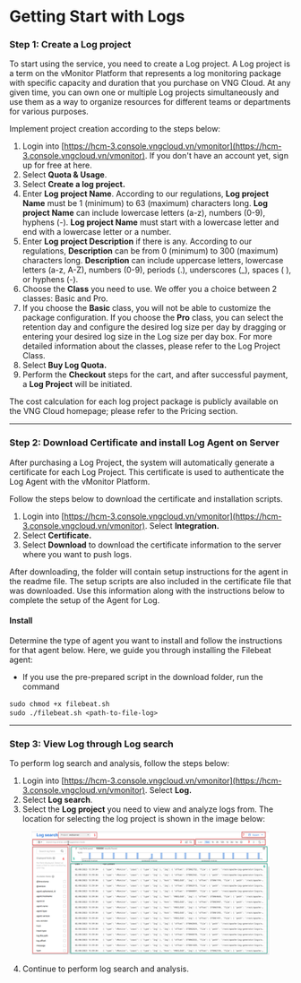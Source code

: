 # Getting Start with Logs

### Step 1: Create a Log project <a href="#batdauvoilogs-buoc1-khoitaologproject" id="batdauvoilogs-buoc1-khoitaologproject"></a>

To start using the service, you need to create a Log project. A Log project is a term on the vMonitor Platform that represents a log monitoring package with specific capacity and duration that you purchase on VNG Cloud. At any given time, you can own one or multiple Log projects simultaneously and use them as a way to organize resources for different teams or departments for various purposes.

Implement project creation according to the steps below:

1. Login into [https://hcm-3.console.vngcloud.vn/vmonitor](https://hcm-3.console.vngcloud.vn/vmonitor). If you don't have an account yet, sign up for free at here.
2. Select **Quota & Usage**.
3. Select **Create a log project.**
4. Enter **Log project Name**. According to our regulations, **Log project Name** must be 1 (minimum) to 63 (maximum) characters long. **Log project Name** can include lowercase letters (a-z), numbers (0-9), hyphens (-). **Log project Name** must start with a lowercase letter and end with a lowercase letter or a number.
5. Enter **Log project Description** if there is any. According to our regulations, **Description** can be from 0 (minimum) to 300 (maximum) characters long. **Description** can include uppercase letters, lowercase letters (a-z, A-Z), numbers (0-9), periods (.), underscores (\_), spaces ( ), or hyphens (-).
6. Choose the **Class** you need to use. We offer you a choice between 2 classes: Basic and Pro.
7. If you choose the **Basic** class, you will not be able to customize the package configuration. If you choose the **Pro** class, you can select the retention day and configure the desired log size per day by dragging or entering your desired log size in the Log size per day box. For more detailed information about the classes, please refer to the Log Project Class.
8. Select **Buy Log Quota.**
9. Perform the **Checkout** steps for the cart, and after successful payment, a **Log Project** will be initiated.

The cost calculation for each log project package is publicly available on the VNG Cloud homepage; please refer to the Pricing section.

***

### Step 2: Download Certificate and install Log Agent on Server <a href="#batdauvoilogs-buoc2-certificatevacaidatlogagenttrenserver" id="batdauvoilogs-buoc2-certificatevacaidatlogagenttrenserver"></a>

After purchasing a Log Project, the system will automatically generate a certificate for each Log Project. This certificate is used to authenticate the Log Agent with the vMonitor Platform.

Follow the steps below to download the certificate and installation scripts.

1. Login into [https://hcm-3.console.vngcloud.vn/vmonitor](https://hcm-3.console.vngcloud.vn/vmonitor). Select **Integration.**
2. Select **Certificate.**
3. Select **Download** to download the certificate information to the server where you want to push logs.

After downloading, the folder will contain setup instructions for the agent in the readme file. The setup scripts are also included in the certificate file that was downloaded. Use this information along with the instructions below to complete the setup of the Agent for Log.

#### Install

Determine the type of agent you want to install and follow the instructions for that agent below. Here, we guide you through installing the Filebeat agent:

* If you use the pre-prepared script in the download folder, run the command

```
sudo chmod +x filebeat.sh
sudo ./filebeat.sh <path-to-file-log>
```

***

### Step 3: View Log through Log search <a href="#batdauvoilogs-buoc3-xemthongtinlogthongqualogsearch" id="batdauvoilogs-buoc3-xemthongtinlogthongqualogsearch"></a>

To perform log search and analysis, follow the steps below:

1. Login into [https://hcm-3.console.vngcloud.vn/vmonitor](https://hcm-3.console.vngcloud.vn/vmonitor). Select **Log.**
2. Select **Log search**.
3. Select the **Log project** you need to view and analyze logs from. The location for selecting the log project is shown in the image below:

<figure><img src="../../.gitbook/assets/image (37) (1) (1) (1) (1) (1) (1) (1).png" alt=""><figcaption></figcaption></figure>

4. Continue to perform log search and analysis.
